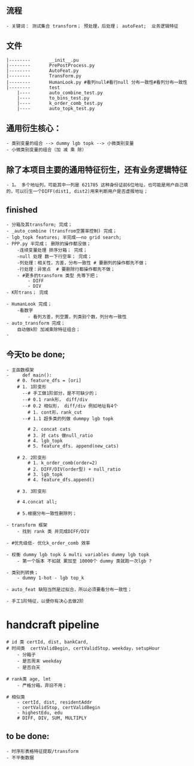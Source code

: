 ## 流程
    - 关键词： 测试集合 transform； 预处理，后处理； autoFeat;  业务逻辑特征
    
    
## 文件
    |--------       __init__.pu
    |--------       PrePostProcess.py        
    |--------       AutoFeat.py
    |--------       TransForm.py
    |--------       HumanLook.py #看列null#看行null 分布一致性#看列分布一致性
    |--------       test
        |----       auto_combine_test.py
        |----       to_bins_test.py
        |----       k_order_comb_test.py
        |----       auto_topk_test.py
        
## 通用衍生核心：
    - 类别变量的组合 --> dummy lgb topk --> 小微类别变量
    - 小微类别变量的组合（加 减 乘 除）

## 除了本项目主要的通用特征衍生，还有业务逻辑特征
    - 1。 多个地址列，可能其中一列是 621785 这种身份证前6位地址，也可能是用户自己填的，可以衍生一个DIFF(dist1, dist2)用来判断用户是否虚报地址；
    
## finished
    - 分箱及其transform; 完成；
    - _auto_combine (transfrom空置率控制) 完成；
    - lgb_topk features; 半完成——no grid search;
    - PPP.py 半完成； 删除的操作都没做；
        -连续变量处理 排序分箱； 完成；
        -null 处理 数一下行空率； 完成；
        -列处理：相关性，方差，分布一致性 # 要删列的操作都先不做；
        -行处理：异常点  # 要删除行都操作都先不做；
        - #更多的transform 类型 先等下把；
            - DIFF
            - DIV
    - K阶trans； 完成
    
    - HumanLook 完成；
        -看数字
            - 看列方差，列空置，列类别个数，列分布一致性
    - auto_transform 完成；
        自动做k阶 加减乘除特征组合；
    - 
    

## 今天to be done;
    - 主函数框架
    -     def main():
        # 0. feature_dfs = [ori]
        # 1. 1阶变形
          --# 手工做1阶部分，是不可缺少的；
          --# 0.1 rank形， diff/div
          --# 0.2 相似形， diff/div 例如地址有4个
            # 1. cont形，rank_cut
          --# 1.1 超多类的列做 dummpy lgb topk
          
            # 2. concat cats
            # 3. 对 cats 做null_ratio
            # 4. lgb_topk
            # 5. feature_dfs. append(new_cats)

        # 2. 2阶变形
            # 1. k_order_comb(order=2)
            # 2. DIFF/DIV(order型) + null_ratio
            # 3. lgb_topk
            # 4. feature_dfs.append()
            
        # 3. 3阶变形
            
        # 4.concat all;
        
        # 5.根据分布一致性删除列；
        
    - transform 框架
        - 找到 rank 类 并完成DIFF/DIV
        
    - #优先级低- 优化k_order_comb 效率

    - 权衡 dummy lgb topk & multi variables dummy lgb topk 
        - 第一个版本 不如就 累加至 10000个 dummy 类就跑一次lgb ?

    - 类别列转换；
        - dummy 1-hot - lgb top_k
        
    - auto_feat 缺陷当然是过拟合，所以必须要看分布一致性；
        
    - 手工1阶特征，以便你有决心去做2阶
# handcraft pipeline
    # id 类 certId, dist, bankCard,
    # 时间类  certValidBegin, certValidStop，weekday，setupHour
        - 分箱子
        - 是否周末 weekday
        - 是否白天
    
    # rank类 age, lmt 
        - 严格分箱，弃旧不用；
        
    # 相似类 
        - certId, dist, residentAddr
        - certValidStop, certValidBegin
        - highestEdu, edu
        # DIFF, DIV, SUM, MULTIPLY
    

## to be done:
    - 时序形表格特征提取/transform
    - 不平衡数据
    
    
    
    
    
